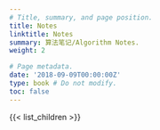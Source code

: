 ```yaml
---
# Title, summary, and page position.
title: Notes
linktitle: Notes
summary: 算法笔记/Algorithm Notes.
weight: 2

# Page metadata.
date: '2018-09-09T00:00:00Z'
type: book # Do not modify.
toc: false
---
```


{{< list_children >}}
